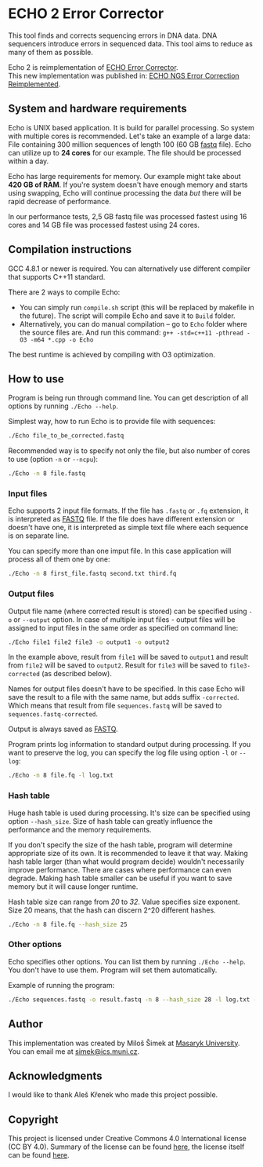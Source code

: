 
# ECHO 2 Error Corrector

This tool finds and corrects sequencing errors in DNA data.
DNA sequencers introduce errors in sequenced data. This tool
aims to reduce as many of them as possible.

Echo 2 is reimplementation of [ECHO Error Corrector][orig echo].  
This new implementation was published in:
[ECHO NGS Error Correction Reimplemented][new echo].

[orig echo]: https://www.ncbi.nlm.nih.gov/pubmed/21482625
[new echo]: http://www.memics.cz/2015/download/memics15-proceedings.pdf#page=68

## System and hardware requirements
Echo is UNIX based application. It is build for parallel processing.
So system with multiple cores is recommended. Let's take an example
of a large data: File containing 300 million sequences of length 100
(60 GB [fastq] file).
Echo can utilize up to **24 cores** for our example. The file should
be processed within a day.

Echo has large requirements for memory. Our example might take about **420 GB of RAM**. If you're system doesn't have enough memory and
starts using swapping, Echo will continue processing the data *but*
there will be rapid decrease of performance.

In our performance tests, 2,5 GB fastq file was processed fastest
using 16 cores and 14 GB file was processed fastest using 24 cores.

## Compilation instructions
GCC 4.8.1 or newer is required. You can alternatively use different
compiler that supports C++11 standard.

There are 2 ways to compile Echo:
- You can simply run `compile.sh` script (this will be replaced by
  makefile in the future). The script will compile Echo and
  save it to `Build` folder.
- Alternatively, you can do manual compilation – go to `Echo` folder
  where the source files are. And run this command:
  `g++ -std=c++11 -pthread -O3 -m64 *.cpp -o Echo`

The best runtime is achieved by compiling with O3 optimization.

## How to use
Program is being run through command line. You can get description
of all options by running `./Echo --help`.

Simplest way, how to run Echo is to provide file with sequences:

``` bash
./Echo file_to_be_corrected.fastq
```

Recommended way is to specify not only the file, but also number of
cores to use (option `-n` or `--ncpu`):

``` bash
./Echo -n 8 file.fastq
```

### Input files
Echo supports 2 input file formats. If the file has `.fastq` or `.fq`
extension, it is interpreted as [FASTQ] file. If the file does have
different extension or doesn't have one, it is interpreted as simple
text file where each sequence is on separate line.

[FASTQ]: https://en.wikipedia.org/wiki/FASTQ_format

You can specify more than one imput file. In this case application
will process all of them one by one:

``` bash
./Echo -n 8 first_file.fastq second.txt third.fq
```

### Output files
Output file name (where corrected result is stored) can be specified
using `-o` or `--output` option. In case of multiple input files -
output files will be assigned to input files in the same order as
specified on command line:

``` bash
./Echo file1 file2 file3 -o output1 -o output2
```

In the example above, result from `file1` will be saved to `output1` and result from `file2` will be saved to `output2`. Result for `file3`
will be saved to `file3-corrected` (as described below).

Names for output files doesn't have to be specified. In this case
Echo will save the result to a file with the same name, but adds
suffix `-corrected`. Which means that result from file
`sequences.fastq` will be saved to `sequences.fastq-corrected`.

Output is always saved as [FASTQ].

Program prints log information to standard output during processing.
If you want to preserve the log, you can specify the log file using
option `-l` or `--log`:

``` bash
./Echo -n 8 file.fq -l log.txt
```

### Hash table
Huge hash table is used during processing. It's size can be specified
using option `--hash_size`. Size of hash table can greatly influence
the performance and the memory requirements.

If you don't specify the size of the hash table, program will determine
appropriate size of its own. It is recommended to leave it that way.
Making hash table larger (than what would program decide) wouldn't
necessarily improve performance. There are cases where performance
can even degrade. Making hash table smaller can be useful if you want
to save memory but it will cause longer runtime.

Hash table size can range from *20* to *32*. Value specifies
size exponent. Size 20 means, that the hash can discern 2^20
different hashes.

``` bash
./Echo -n 8 file.fq --hash_size 25
```

### Other options
Echo specifies other options. You can list them by running
`./Echo --help`. You don't have to use them. Program will set
them automatically.

Example of running the program:
``` bash
./Echo sequences.fastq -o result.fastq -n 8 --hash_size 28 -l log.txt --kmer 20
```

## Author
This implementation was created by Miloš Šimek at
[Masaryk University](https://www.muni.cz/en).  
You can email me at <simek@ics.muni.cz>.

## Acknowledgments
I would like to thank Aleš Křenek who made this project possible.

## Copyright
This project is licensed under Creative Commons 4.0 International
license (CC BY 4.0). Summary of the license can be found
[here][lshort], the license itself can be found [here][llong].

[lshort]: https://creativecommons.org/licenses/by/4.0/
[llong]:  https://creativecommons.org/licenses/by/4.0/legalcode
